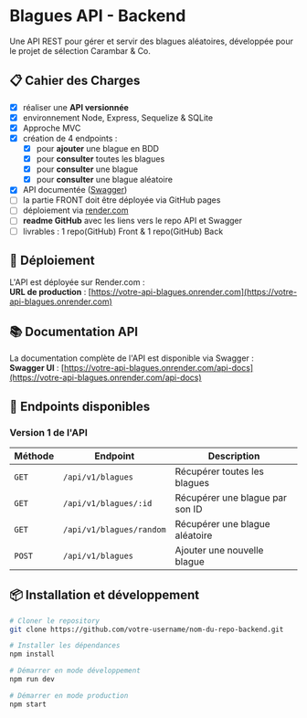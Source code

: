 # Blagues API - Backend

Une API REST pour gérer et servir des blagues aléatoires, développée pour le projet de sélection Carambar & Co.

## 📋 Cahier des Charges

- [X] réaliser une **API versionnée**
- [X] environnement Node, Express, Sequelize & SQLite
- [X] Approche MVC
- [X] création de 4 endpoints :
  - [X] pour **ajouter** une blague en BDD 
  - [X] pour **consulter** toutes les blagues 
  - [X] pour **consulter** une blague 
  - [X] pour **consulter** une blague aléatoire
- [X] API documentée ([Swagger](https://swagger.io/))
- [ ] la partie FRONT doit être déployée via GitHub pages
- [ ] déploiement via [render.com](https://render.com/)
- [ ] **readme GitHub** avec les liens vers le repo API et Swagger
- [ ] livrables : 1 repo(GitHub) Front  & 1 repo(GitHub) Back

## 🚀 Déploiement

L'API est déployée sur Render.com :  
**URL de production** : [https://votre-api-blagues.onrender.com](https://votre-api-blagues.onrender.com)

## 📚 Documentation API

La documentation complète de l'API est disponible via Swagger :  
**Swagger UI** : [https://votre-api-blagues.onrender.com/api-docs](https://votre-api-blagues.onrender.com/api-docs)

## 🔧 Endpoints disponibles

### Version 1 de l'API

| Méthode | Endpoint                 | Description                     |
| ------- | ------------------------ | ------------------------------- |
| `GET`   | `/api/v1/blagues`        | Récupérer toutes les blagues    |
| `GET`   | `/api/v1/blagues/:id`    | Récupérer une blague par son ID |
| `GET`   | `/api/v1/blagues/random` | Récupérer une blague aléatoire  |
| `POST`  | `/api/v1/blagues`        | Ajouter une nouvelle blague     |

## 📦 Installation et développement

```bash
# Cloner le repository
git clone https://github.com/votre-username/nom-du-repo-backend.git

# Installer les dépendances
npm install

# Démarrer en mode développement
npm run dev

# Démarrer en mode production
npm start
```
